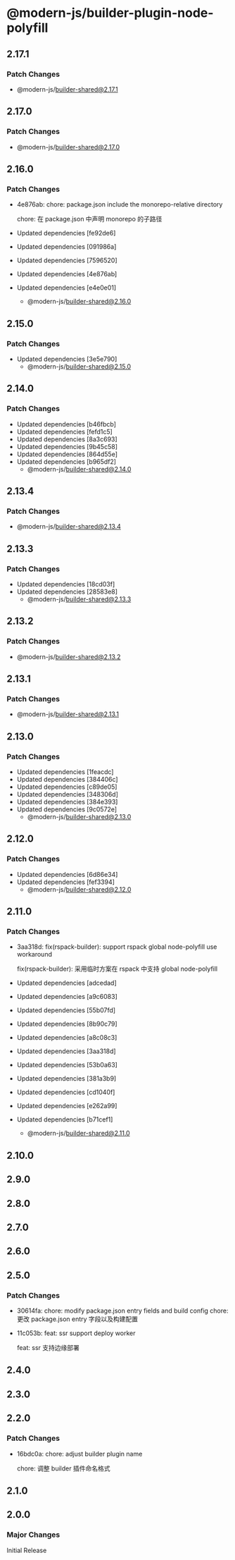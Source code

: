 # @modern-js/builder-plugin-node-polyfill

## 2.17.1

### Patch Changes

- @modern-js/builder-shared@2.17.1

## 2.17.0

### Patch Changes

- @modern-js/builder-shared@2.17.0

## 2.16.0

### Patch Changes

- 4e876ab: chore: package.json include the monorepo-relative directory

  chore: 在 package.json 中声明 monorepo 的子路径

- Updated dependencies [fe92de6]
- Updated dependencies [091986a]
- Updated dependencies [7596520]
- Updated dependencies [4e876ab]
- Updated dependencies [e4e0e01]
  - @modern-js/builder-shared@2.16.0

## 2.15.0

### Patch Changes

- Updated dependencies [3e5e790]
  - @modern-js/builder-shared@2.15.0

## 2.14.0

### Patch Changes

- Updated dependencies [b46fbcb]
- Updated dependencies [fefd1c5]
- Updated dependencies [8a3c693]
- Updated dependencies [9b45c58]
- Updated dependencies [864d55e]
- Updated dependencies [b965df2]
  - @modern-js/builder-shared@2.14.0

## 2.13.4

### Patch Changes

- @modern-js/builder-shared@2.13.4

## 2.13.3

### Patch Changes

- Updated dependencies [18cd03f]
- Updated dependencies [28583e8]
  - @modern-js/builder-shared@2.13.3

## 2.13.2

### Patch Changes

- @modern-js/builder-shared@2.13.2

## 2.13.1

### Patch Changes

- @modern-js/builder-shared@2.13.1

## 2.13.0

### Patch Changes

- Updated dependencies [1feacdc]
- Updated dependencies [384406c]
- Updated dependencies [c89de05]
- Updated dependencies [348306d]
- Updated dependencies [384e393]
- Updated dependencies [9c0572e]
  - @modern-js/builder-shared@2.13.0

## 2.12.0

### Patch Changes

- Updated dependencies [6d86e34]
- Updated dependencies [fef3394]
  - @modern-js/builder-shared@2.12.0

## 2.11.0

### Patch Changes

- 3aa318d: fix(rspack-builder): support rspack global node-polyfill use workaround

  fix(rspack-builder): 采用临时方案在 rspack 中支持 global node-polyfill

- Updated dependencies [adcedad]
- Updated dependencies [a9c6083]
- Updated dependencies [55b07fd]
- Updated dependencies [8b90c79]
- Updated dependencies [a8c08c3]
- Updated dependencies [3aa318d]
- Updated dependencies [53b0a63]
- Updated dependencies [381a3b9]
- Updated dependencies [cd1040f]
- Updated dependencies [e262a99]
- Updated dependencies [b71cef1]
  - @modern-js/builder-shared@2.11.0

## 2.10.0

## 2.9.0

## 2.8.0

## 2.7.0

## 2.6.0

## 2.5.0

### Patch Changes

- 30614fa: chore: modify package.json entry fields and build config
  chore: 更改 package.json entry 字段以及构建配置
- 11c053b: feat: ssr support deploy worker

  feat: ssr 支持边缘部署

## 2.4.0

## 2.3.0

## 2.2.0

### Patch Changes

- 16bdc0a: chore: adjust builder plugin name

  chore: 调整 builder 插件命名格式

## 2.1.0

## 2.0.0

### Major Changes

Initial Release
